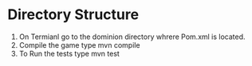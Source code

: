 # Directory Structure

1) On Termianl go to the dominion directory whrere Pom.xml is located.
2) Compile the game type mvn compile 
3) To Run the tests type mvn test


